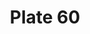 ---
pid: '60'
an: '6'
title: Plate 60
rev_year: 
_date: 
caption: Coeffure en Fichu. Tour de Cheveux postiche. Falblas Sous la Robe.
translation: Plaits in the scarf. Tour the fake hair. Ruffle dress under the dress.
student: Ana Karen Aguero
keywords: 
permalink: /plates/60/
layout: plate-page
---